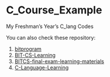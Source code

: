 # C_Course_Example
My Freshman’s Year’s C_lang Codes

You can also check these repository:
1. [bitprogram](https://github.com/yenanfei/bitprogram)
2. [BIT-CS-Learning](https://github.com/songshangru/BIT-CS-Learning)
3. [BITCS-final-exam-learning-materials](https://github.com/Sharpiless/BITCS-final-exam-learning-materials)
4. [C-Language-Learning](https://github.com/cnsdrzwpx/C-Language-BIT)